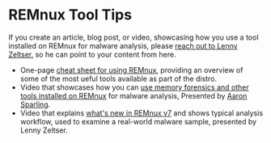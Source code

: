 # REMnux Tool Tips

If you create an article, blog post, or video, showcasing how you use a tool installed on REMnux for malware analysis, please [reach out to Lenny Zeltser,](https://zeltser.com/contact) so he can point to your content from here.

* One-page [cheat sheet for using REMnux](https://zeltser.com/remnux-malware-analysis-tips/), providing an overview of some of the most ueful tools available as part of the distro.
* Video that showcases how you can [use memory forensics and other tools installed on REMnux](https://www.youtube.com/watch?v=AONAkmt0Vdg) for malware analysis, Presented by [Aaron Sparling](https://twitter.com/OSINTlabworks).
* Video that explains [what's new in REMnux v7](https://www.youtube.com/watch?v=AcPnOfXoqIg) and shows typical analysis workflow, used to examine a real-world malware sample, presented by Lenny Zeltser.

